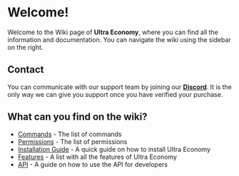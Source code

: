 # Welcome!
Welcome to the Wiki page of **Ultra Economy**, where you can find all the information and documentation. You can navigate the wiki using the sidebar on the right.
<br>

## Contact
You can communicate with our support team by joining our **[Discord](https://discord.gg/techscode)**. It is the only way we can give you support once you have verified your purchase.
<br>

## What can you find on the wiki?
 - [Commands](/wiki/overview) - The list of commands
 - [Permissions](/wiki/overview) - The list of permissions
 - [Installation Guide](/wiki/installation) - A quick guide on how to install Ultra Economy
 - [Features](/wiki/features) - A list with all the features of Ultra Economy
 - [API](/wiki/api) - A guide on how to use the API for developers

